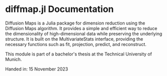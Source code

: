 # diffmap.jl Documentation

Diffusion Maps is a Julia package for dimension reduction using the Diffusion Maps algorithm. It provides a simple and efficient way to reduce the dimensionality of high-dimensional data while preserving the underlying structure. It is built on the MultivariateStats interface, providing the necessary functions such as fit, projection, predict, and reconstruct.

This module is part of a bachelor's thesis at the Technical University of Munich.

Handed in: 15 November 2023

